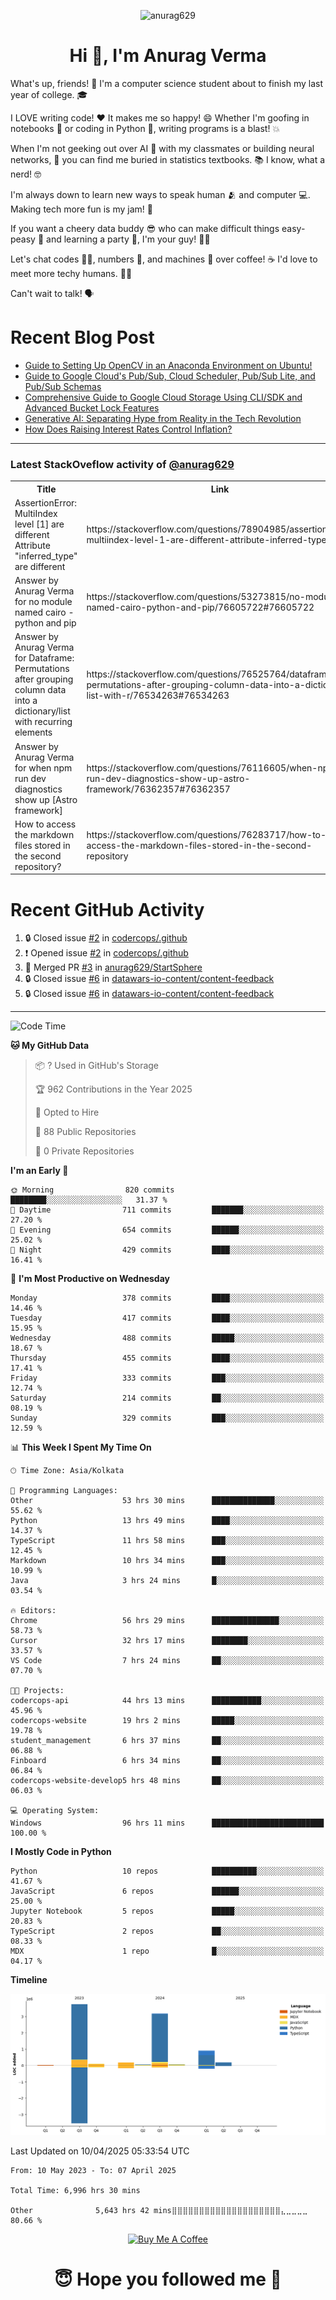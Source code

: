 

<p align="center"> <img src="https://komarev.com/ghpvc/?username=anurag629&label=Profile%20views&color=0e75b6&style=flat" alt="anurag629" /> </p>

<h1 align="center">Hi 👋, I'm Anurag Verma</h1>

What's up, friends! 👋 I'm a computer science student about to finish my last year of college. 🎓

I LOVE writing code! ❤️ It makes me so happy! 😄 Whether I'm goofing in notebooks 📓 or coding in Python 🐍, writing programs is a blast! 💥

When I'm not geeking out over AI 🤖 with my classmates or building neural networks, 🧠 you can find me buried in statistics textbooks. 📚 I know, what a nerd! 🤓

I'm always down to learn new ways to speak human 🫂 and computer 💻. Making tech more fun is my jam! 🍇

If you want a cheery data buddy 😎 who can make difficult things easy-peasy 🥝 and learning a party 🎉, I'm your guy! 🙋‍♂️

Let's chat codes 👨‍💻, numbers 🧮, and machines 🤖 over coffee! ☕ I'd love to meet more techy humans. 💁‍♂️

Can't wait to talk! 🗣️

# Recent Blog Post

<!-- BLOG-POST-LIST:START -->
- [Guide to Setting Up OpenCV in an Anaconda Environment on Ubuntu!](https://codercops.tech/blog/computer-vision-bootcamp/Guide-to-Setting-Up-OpenCV-in-an-Anaconda-Environment-on-Ubuntu!)
- [Guide to Google Cloud&#39;s Pub/Sub, Cloud Scheduler, Pub/Sub Lite, and Pub/Sub Schemas](https://codercops.tech/blog/google-cloud/Google-Clouds-Pub-Sub-Cloud-Scheduler-Pub-Sub-Lite-and-Pub-Sub-Schemas)
- [Comprehensive Guide to Google Cloud Storage Using CLI/SDK and Advanced Bucket Lock Features](https://codercops.tech/blog/google-cloud/Google-Cloud-Storage-Using-CLI-SDK-and-Advanced-Bucket-Lock-Features)
- [Generative AI: Separating Hype from Reality in the Tech Revolution](https://codercops.tech/blog/tech-latest-updates/generative-ai-seperating-hype-from-reality-in-the-tech-revolution)
- [How Does Raising Interest Rates Control Inflation?](https://codercops.tech/blog/startup-unicorn/how-does-raising-interest-rates-control-inflation)
<!-- BLOG-POST-LIST:END -->

---

### Latest StackOveflow activity of [@anurag629](https://github.com/anurag629)
<table>
  <tr><th>Title</th><th>Link</th></tr>
  <!-- STACKOVERFLOW:START --><tr><td>AssertionError: MultiIndex level [1] are different Attribute &quot;inferred_type&quot; are different</td><td>https://stackoverflow.com/questions/78904985/assertionerror-multiindex-level-1-are-different-attribute-inferred-type-are</td></tr><tr><td>Answer by Anurag Verma for no module named cairo - python and pip</td><td>https://stackoverflow.com/questions/53273815/no-module-named-cairo-python-and-pip/76605722#76605722</td></tr><tr><td>Answer by Anurag Verma for Dataframe: Permutations after grouping column data into a dictionary/list with recurring elements</td><td>https://stackoverflow.com/questions/76525764/dataframe-permutations-after-grouping-column-data-into-a-dictionary-list-with-r/76534263#76534263</td></tr><tr><td>Answer by Anurag Verma for when npm run dev diagnostics show up [Astro framework]</td><td>https://stackoverflow.com/questions/76116605/when-npm-run-dev-diagnostics-show-up-astro-framework/76362357#76362357</td></tr><tr><td>How to access the markdown files stored in the second repository?</td><td>https://stackoverflow.com/questions/76283717/how-to-access-the-markdown-files-stored-in-the-second-repository</td></tr><!-- STACKOVERFLOW:END -->
</table>

# Recent GitHub Activity
<!--START_SECTION:activity-->
1. 🔒 Closed issue [#2](https://github.com/codercops/.github/issues/2) in [codercops/.github](https://github.com/codercops/.github)
2. ❗ Opened issue [#2](https://github.com/codercops/.github/issues/2) in [codercops/.github](https://github.com/codercops/.github)
3. 🎉 Merged PR [#3](https://github.com/anurag629/StartSphere/pull/3) in [anurag629/StartSphere](https://github.com/anurag629/StartSphere)
4. 🔒 Closed issue [#6](https://github.com/datawars-io-content/content-feedback/issues/6) in [datawars-io-content/content-feedback](https://github.com/datawars-io-content/content-feedback)
5. 🔒 Closed issue [#6](https://github.com/datawars-io-content/content-feedback/issues/6) in [datawars-io-content/content-feedback](https://github.com/datawars-io-content/content-feedback)
<!--END_SECTION:activity-->

---

<!--START_SECTION:waka-->
![Code Time](http://img.shields.io/badge/Code%20Time-7%2C014%20hrs%202%20mins-blue)

**🐱 My GitHub Data** 

> 📦 ? Used in GitHub's Storage 
 > 
> 🏆 962 Contributions in the Year 2025
 > 
> 💼 Opted to Hire
 > 
> 📜 88 Public Repositories 
 > 
> 🔑 0 Private Repositories 
 > 
**I'm an Early 🐤** 

```text
🌞 Morning                820 commits         ████████░░░░░░░░░░░░░░░░░   31.37 % 
🌆 Daytime                711 commits         ███████░░░░░░░░░░░░░░░░░░   27.20 % 
🌃 Evening                654 commits         ██████░░░░░░░░░░░░░░░░░░░   25.02 % 
🌙 Night                  429 commits         ████░░░░░░░░░░░░░░░░░░░░░   16.41 % 
```
📅 **I'm Most Productive on Wednesday** 

```text
Monday                   378 commits         ████░░░░░░░░░░░░░░░░░░░░░   14.46 % 
Tuesday                  417 commits         ████░░░░░░░░░░░░░░░░░░░░░   15.95 % 
Wednesday                488 commits         █████░░░░░░░░░░░░░░░░░░░░   18.67 % 
Thursday                 455 commits         ████░░░░░░░░░░░░░░░░░░░░░   17.41 % 
Friday                   333 commits         ███░░░░░░░░░░░░░░░░░░░░░░   12.74 % 
Saturday                 214 commits         ██░░░░░░░░░░░░░░░░░░░░░░░   08.19 % 
Sunday                   329 commits         ███░░░░░░░░░░░░░░░░░░░░░░   12.59 % 
```


📊 **This Week I Spent My Time On** 

```text
🕑︎ Time Zone: Asia/Kolkata

💬 Programming Languages: 
Other                    53 hrs 30 mins      ██████████████░░░░░░░░░░░   55.62 % 
Python                   13 hrs 49 mins      ████░░░░░░░░░░░░░░░░░░░░░   14.37 % 
TypeScript               11 hrs 58 mins      ███░░░░░░░░░░░░░░░░░░░░░░   12.45 % 
Markdown                 10 hrs 34 mins      ███░░░░░░░░░░░░░░░░░░░░░░   10.99 % 
Java                     3 hrs 24 mins       █░░░░░░░░░░░░░░░░░░░░░░░░   03.54 % 

🔥 Editors: 
Chrome                   56 hrs 29 mins      ███████████████░░░░░░░░░░   58.73 % 
Cursor                   32 hrs 17 mins      ████████░░░░░░░░░░░░░░░░░   33.57 % 
VS Code                  7 hrs 24 mins       ██░░░░░░░░░░░░░░░░░░░░░░░   07.70 % 

🐱‍💻 Projects: 
codercops-api            44 hrs 13 mins      ███████████░░░░░░░░░░░░░░   45.96 % 
codercops-website        19 hrs 2 mins       █████░░░░░░░░░░░░░░░░░░░░   19.78 % 
student_management       6 hrs 37 mins       ██░░░░░░░░░░░░░░░░░░░░░░░   06.88 % 
Finboard                 6 hrs 34 mins       ██░░░░░░░░░░░░░░░░░░░░░░░   06.84 % 
codercops-website-develop5 hrs 48 mins       ██░░░░░░░░░░░░░░░░░░░░░░░   06.03 % 

💻 Operating System: 
Windows                  96 hrs 11 mins      █████████████████████████   100.00 % 
```

**I Mostly Code in Python** 

```text
Python                   10 repos            ██████████░░░░░░░░░░░░░░░   41.67 % 
JavaScript               6 repos             ██████░░░░░░░░░░░░░░░░░░░   25.00 % 
Jupyter Notebook         5 repos             █████░░░░░░░░░░░░░░░░░░░░   20.83 % 
TypeScript               2 repos             ██░░░░░░░░░░░░░░░░░░░░░░░   08.33 % 
MDX                      1 repo              █░░░░░░░░░░░░░░░░░░░░░░░░   04.17 % 
```



**Timeline**

![Lines of Code chart](https://raw.githubusercontent.com/anurag629/anurag629/main/assets/bar_graph.png)


 Last Updated on 10/04/2025 05:33:54 UTC
<!--END_SECTION:waka-->

<!--START_SECTION:waka-simple-->

```text
From: 10 May 2023 - To: 07 April 2025

Total Time: 6,996 hrs 30 mins

Other              5,643 hrs 42 mins⣿⣿⣿⣿⣿⣿⣿⣿⣿⣿⣿⣿⣿⣿⣿⣿⣿⣿⣿⣿⣄⣀⣀⣀⣀   80.66 %
```

<!--END_SECTION:waka-simple-->

<p align="center"> 
<a href="https://www.buymeacoffee.com/anurag629" target="_blank"><img src="https://cdn.buymeacoffee.com/buttons/default-orange.png" alt="Buy Me A Coffee" height="60" width="250"></a>
</p>


<h1 align="center"> 😇 Hope you followed me 🥰  </h1>

